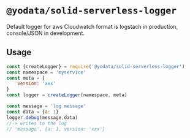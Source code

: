 # `@yodata/solid-serverless-logger`

Default logger for aws Cloudwatch format is logstach in production, console/JSON in development.

## Usage

```javascript
const {createLogger} = require('@yodata/solid-serverless-logger')
const namespace = 'myservice'
const meta = {
    version: 'xxx'
}
const logger = createLogger(namespace, meta)

const message = 'log message'
const data = {a: 1}
logger.debug(message,data)
//-> writes to the log
// 'message', {a: 1, version: 'xxx'}
```
